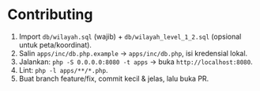 # Contributing
1. Import `db/wilayah.sql` (wajib) + `db/wilayah_level_1_2.sql` (opsional untuk peta/koordinat).
2. Salin `apps/inc/db.php.example` → `apps/inc/db.php`, isi kredensial lokal.
3. Jalankan: `php -S 0.0.0.0:8080 -t apps` → buka `http://localhost:8080`.
4. Lint: `php -l apps/**/*.php`.
5. Buat branch feature/fix, commit kecil & jelas, lalu buka PR.
